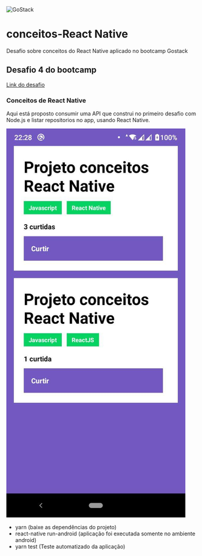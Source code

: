 <img alt="GoStack" src="https://storage.googleapis.com/golden-wind/bootcamp-gostack/header-desafios.png" />

# conceitos-React Native
Desafio sobre conceitos do React Native aplicado no bootcamp Gostack

## Desafio 4 do bootcamp

<a href="https://github.com/Rocketseat/bootcamp-gostack-desafios/tree/master/desafio-conceitos-react-native">Link do desafio</a>

### Conceitos de React Native

<p>Aqui está proposto consumir uma API que construi no primeiro desafio com Node.js e listar repositorios no app, usando React Native.

</p>

<img alt="printApp" src="https://github.com/DaniloSouza19/desafio-conceitos-react-native/blob/master/.github/print_APP.jpg" />
<br />
<ul> 
  <li>yarn (baixe as dependências do projeto)</li>
  <li>react-native run-android (aplicação foi executada somente no ambiente android)</li>
  <li> yarn test (Teste automatizado da aplicação)</li>
</ul>
